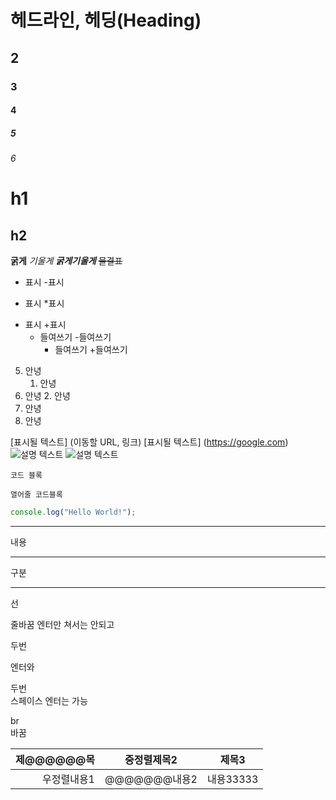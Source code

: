 # 헤드라인, 헤딩(Heading)

## 2

### 3

#### 4

##### 5

###### 6

# h1

## h2

**굵게**
_기울게_
**_굵게기울게_**
~~물결표~~

- 표시 -표시

* 표시 \*표시

- 표시 +표시
  - 들여쓰기 -들여쓰기
    - 들여쓰기 +들여쓰기

5. 안녕
   1. 안녕
6. 안녕 2. 안녕
7. 안녕
8. 안녕

[표시될 텍스트] (이동할 URL, 링크)
[표시될 텍스트] (https://google.com)
![설명 텍스트](https://plus.unsplash.com/premium_photo-1668900728583-000881c08cb9?w=500&auto=format&fit=crop&q=60&ixlib=rb-4.0.3&ixid=M3wxMjA3fDB8MHxmZWF0dXJlZC1waG90b3MtZmVlZHwxfHx8ZW58MHx8fHx8)
![설명 텍스트](문제있음)

`코드 블록`

```
열어줄 코드블록
```

```javascript
console.log("Hello World!");
```

---

내용

---

구분

---

선

줄바꿈
엔터만 쳐서는 안되고

두번

엔터와

두번  
스페이스 엔터는 가능

br<br>바꿈

|  제@@@@@@목 | 중정렬제목2  | 제목3     |
| ----------: | :----------: | --------- |
| 우정렬내용1 | @@@@@@@내용2 | 내용33333 |

